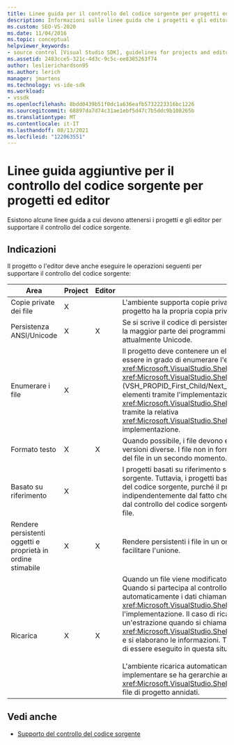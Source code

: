 ```yaml
---
title: Linee guida per il controllo del codice sorgente per progetti ed editor
description: Informazioni sulle linee guida che i progetti e gli editor devono rispettare per supportare il controllo del codice sorgente.
ms.custom: SEO-VS-2020
ms.date: 11/04/2016
ms.topic: conceptual
helpviewer_keywords:
- source control [Visual Studio SDK], guidelines for projects and editors
ms.assetid: 2483cce5-321c-4d3c-9c5c-ee8385263f74
author: leslierichardson95
ms.author: lerich
manager: jmartens
ms.technology: vs-ide-sdk
ms.workload:
- vssdk
ms.openlocfilehash: 8bdd0439b51f0dc1a636eafb5732223316bc1226
ms.sourcegitcommit: 68897da7d74c31ae1ebf5d47c7b5ddc9b108265b
ms.translationtype: MT
ms.contentlocale: it-IT
ms.lasthandoff: 08/13/2021
ms.locfileid: "122063551"
---
```

# <a name="additional-source-control-guidelines-for-projects-and-editors"></a>Linee guida aggiuntive per il controllo del codice sorgente per progetti ed editor
Esistono alcune linee guida a cui devono attenersi i progetti e gli editor per supportare il controllo del codice sorgente.

## <a name="guidelines"></a>Indicazioni
 Il progetto o l'editor deve anche eseguire le operazioni seguenti per supportare il controllo del codice sorgente:

|Area|Project|Editor|Dettagli|
|----------|-------------|------------|-------------|
|Copie private dei file|X||L'ambiente supporta copie private di file. In altri modo, ogni persona integrata nel progetto ha la propria copia privata dei file in tale progetto.|
|Persistenza ANSI/Unicode|X|X|Se si scrive il codice di persistenza, rendere persistenti i file nel formato ANSI perché la maggior parte dei programmi di controllo del codice sorgente non supporta attualmente Unicode.|
|Enumerare i file|X||Il progetto deve contenere un elenco specifico di tutti i file al suo interno e deve essere in grado di enumerare l'elenco di file usando o <xref:Microsoft.VisualStudio.Shell.Interop.IVsSccProject2> <xref:Microsoft.VisualStudio.Shell.Interop.IVsHierarchy.GetProperty%2A> (VSH_PROPID_First_Child/Next_Sibling). Il progetto deve anche esporre i nomi degli elementi tramite l'implementazione e supportare la ricerca dei nomi (inclusi i file <xref:Microsoft.VisualStudio.Shell.Interop.IVsProject.GetMkDocument%2A> speciali) tramite la relativa <xref:Microsoft.VisualStudio.Shell.Interop.IVsProject.IsDocumentInProject%2A> implementazione.|
|Formato testo|X|X|Quando possibile, i file devono essere in formato testo per supportare l'unione di versioni diverse. I file non in formato testo non possono essere uniti ad altre versioni del file in un secondo momento. Il formato di testo preferito è XML.|
|Basato su riferimento|X||I progetti basati su riferimento sono facilmente supportati nel controllo del codice sorgente. Tuttavia, i progetti basati su directory sono supportati anche dal controllo del codice sorgente, purché il progetto possa produrre un elenco dei file su richiesta, indipendentemente dal fatto che tali file esistano su disco. Quando si apre un progetto dal controllo del codice sorgente, il file di progetto viene arrestato prima di qualsiasi file.|
|Rendere persistenti oggetti e proprietà in ordine stimabile|X|X|Rendere persistenti i file in un ordine prevedibile, ad esempio in ordine alfabetico, per facilitare l'unione.|
|Ricarica|X|X|Quando un file viene modificato su disco, l'editor deve essere in grado di ricaricarlo. Quando si partecipa al controllo del codice sorgente, l'ambiente ricarica automaticamente i dati chiamando <xref:Microsoft.VisualStudio.Shell.Interop.IVsPersistDocData2.ReloadDocData%2A> l'implementazione. Il caso di ricaricamento più difficile è quando si verifica un'estrazione quando si chiama IVsQueryEditQuerySave:: <xref:Microsoft.VisualStudio.Shell.Interop.IVsQueryEditQuerySave2.QueryEditFiles%2A> e si elaborano le informazioni. Tuttavia, il codice di ricaricamento deve essere in grado di essere eseguito in questa situazione.<br /><br /> L'ambiente ricarica automaticamente i file di progetto. Tuttavia, un progetto deve implementare se ha gerarchie annidate per supportare il <xref:Microsoft.VisualStudio.Shell.Interop.IVsPersistHierarchyItem2> ricaricamento dei file di progetto annidati.|

## <a name="see-also"></a>Vedi anche
- [Supporto del controllo del codice sorgente](../../extensibility/internals/supporting-source-control.md)

